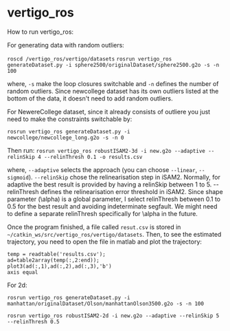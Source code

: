# vertigo_ros

How to run vertigo_ros:

For generating data with random outliers:

`roscd /vertigo_ros/vertigo/datasets`
`rosrun vertigo_ros generateDataset.py -i sphere2500/originalDataset/sphere2500.g2o -s -n 100`

where, `-s` make the loop closures switchable and `-n` defines the number of random outliers. Since newcollege dataset has its own outliers listed at the bottom of the data, it doesn't need to add random outliers.

For NewereCollege dataset, since it already consists of outliere you just need to make the constraints switchable by:

`rosrun vertigo_ros generateDataset.py -i newcollege/newcollege_long.g2o -s -n 0`

Then run:
`rosrun vertigo_ros robustISAM2-3d -i new.g2o --adaptive --relinSkip 4 --relinThresh 0.1 -o results.csv`

where, `--adaptive` selects the approach (you can choose `--linear`, `--sigmoid`). `--relinSkip` chose the relinearisation step in iSAM2. Normally, for adaptive the best result is provided by having a relinSkip between 1 to 5. --relinThresh defines the relinearisation error threshold in iSAM2. Since shape parameter (\alpha) is a global parameter, I select relinThresh between 0.1 to 0.5 for the best result and avoiding indeterminate segfault. We might need to define a separate relinThresh specifically for \alpha in the future.

Once the program finished, a file called `resut.csv` is stored in `~/catkin_ws/src/vertigo_ros/vertigo/datasets`. Then, to see the estimated trajectory, you need to open the file in matlab and plot the trajectory:

```
temp = readtable('results.csv');
ad=table2array(temp(:,2:end));
plot3(ad(:,1),ad(:,2),ad(:,3),'b')
axis equal
```

For 2d:

`rosrun vertigo_ros generateDataset.py -i manhattan/originalDataset/Olson/manhattanOlson3500.g2o -s -n 100`

`rosrun vertigo_ros robustISAM2-2d -i new.g2o --adaptive --relinSkip 5 --relinThresh 0.5`
